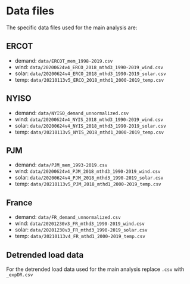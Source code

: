 # Data files

The specific data files used for the main analysis are:

## ERCOT
 * demand: `data/ERCOT_mem_1998-2019.csv`
 * wind: `data/20200624v4_ERCO_2018_mthd3_1990-2019_wind.csv`
 * solar: `data/20200624v4_ERCO_2018_mthd3_1990-2019_solar.csv`
 * temp: `data/20210113v5_ERCO_2018_mthd1_2000-2019_temp.csv`
## NYISO
 * demand: `data/NYISO_demand_unnormalized.csv`
 * wind: `data/20200624v4_NYIS_2018_mthd3_1990-2019_wind.csv`
 * solar: `data/20200624v4_NYIS_2018_mthd3_1990-2019_solar.csv`
 * temp: `data/20210113v5_NYIS_2018_mthd1_2000-2019_temp.csv`
## PJM
 * demand: `data/PJM_mem_1993-2019.csv`
 * wind: `data/20200624v4_PJM_2018_mthd3_1990-2019_wind.csv`
 * solar: `data/20200624v4_PJM_2018_mthd3_1990-2019_solar.csv`
 * temp: `data/20210113v5_PJM_2018_mthd1_2000-2019_temp.csv`
## France
 * demand: `data/FR_demand_unnormalized.csv`
 * wind: `data/20201230v3_FR_mthd3_1990-2019_wind.csv`
 * solar: `data/20201230v3_FR_mthd3_1990-2019_solar.csv`
 * temp: `data/20210113v4_FR_mthd1_2000-2019_temp.csv`

## Detrended load data

For the detrended load data used for the main analysis replace `.csv` with `_expDR.csv`
